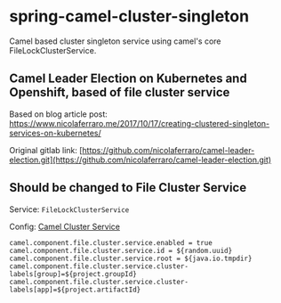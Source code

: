 # spring-camel-cluster-singleton
Camel based cluster singleton service using camel's core FileLockClusterService.


## Camel Leader Election on Kubernetes and Openshift, based of file cluster service

Based on blog article post: https://www.nicolaferraro.me/2017/10/17/creating-clustered-singleton-services-on-kubernetes/

Original gitlab link: [https://github.com/nicolaferraro/camel-leader-election.git](https://github.com/nicolaferraro/camel-leader-election.git)

## Should be changed to File Cluster Service

Service: ```FileLockClusterService```

Config:  [Camel Cluster Service](https://camel.apache.org/manual/latest/clustering.html)

```
camel.component.file.cluster.service.enabled = true
camel.component.file.cluster.service.id = ${random.uuid}
camel.component.file.cluster.service.root = ${java.io.tmpdir}
camel.component.file.cluster.service.cluster-labels[group]=${project.groupId}
camel.component.file.cluster.service.cluster-labels[app]=${project.artifactId}
```
